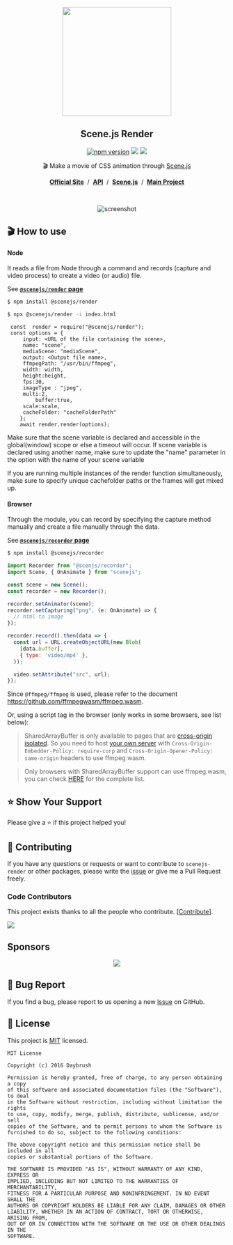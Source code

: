 
<p align="middle"><img src="https://daybrush.com/scenejs/images/clapperboard.png" width="250"/></p>
<h2 align="middle">Scene.js Render</h2>
<p align="middle">
<a href="https://www.npmjs.com/package/@scenejs/render" target="_blank"><img src="https://img.shields.io/npm/v/@scenejs/render.svg?style=flat-square&color=007acc&label=version" alt="npm version" /></a>
<img src="https://img.shields.io/badge/language-typescript-blue.svg?style=flat-square"/>
<a href="https://github.com/daybrush/scenejs/blob/master/LICENSE" target="_blank"><img src="https://img.shields.io/github/license/daybrush/scenejs.svg?style=flat-square&label=license&color=08CE5D"/></a>
</p>


<p align="middle">🎬 Make a movie of CSS animation through <a href="https://github.com/daybrush/scenejs">Scene.js</a></p>

<p align="middle"><a href="https://daybrush.com/scenejs-render"><strong>Official Site</strong></a> &nbsp;/&nbsp; <a href="https://daybrush.com/scenejs-render/release/latest/doc"><strong>API</strong></a> &nbsp;/&nbsp; <a href="https://github.com/daybrush/scenejs"><strong>Scene.js</strong></a> &nbsp;/&nbsp; <a href="https://github.com/daybrush/scena"><strong>Main Project</strong></a></p>
<br/>

<p align="center">
<img src="https://raw.githubusercontent.com/daybrush/scenejs-render/master/demo/images/screenshot.png" alt="screenshot" />
</p>


## 🎬 How to use
#### Node
It reads a file from Node through a command and records (capture and video process) to create a video (or audio) file.


See [**`@scenejs/render` page**](https://github.com/daybrush/scenejs-render/tree/master/packages/render)

```bash
$ npm install @scenejs/render
```

```bash
$ npx @scenejs/render -i index.html
```

```nodejs
 const  render = require("@scenejs/render");
 const options = {
	 input: <URL of the file containing the scene>,
	 name: "scene",
	 mediaScene: "mediaScene",
	 output: <Output file name>,
	 ffmpegPath: "/usr/bin/ffmpeg",
	 width: width,
	 height:height,
	 fps:30,
	 imageType : "jpeg",
	 multi:2,
         buffer:true,
	 scale:scale,
	 cacheFolder: "cacheFolderPath"
    };
    await render.render(options);    
```
Make sure that the scene variable is declared and accessible in the global(window) scope or else a timeout will occur. If scene variable is declared using another name, make sure to update the "name" parameter in the option with the name of your scene variable

If you are running multiple instances of the render function simultaneously, make sure to specify unique cachefolder paths or the frames will get mixed up.




#### Browser
Through the module, you can record by specifying the capture method manually and create a file manually through the data.


See [**`@scenejs/recorder` page**](https://github.com/daybrush/scenejs-render/tree/master/packages/recorder)

```bash
$ npm install @scenejs/recorder
```


```js
import Recorder from "@scenjs/recorder";
import Scene, { OnAnimate } from "scenejs";

const scene = new Scene();
const recorder = new Recorder();

recorder.setAnimator(scene);
recorder.setCapturing("png", (e: OnAnimate) => {
  // html to image
});

recorder.record().then(data => {
  const url = URL.createObjectURL(new Blob(
    [data.buffer],
    { type: 'video/mp4' },
  ));

  video.setAttribute("src", url);
});
```


Since `@ffmpeg/ffmpeg` is used, please refer to the document https://github.com/ffmpegwasm/ffmpeg.wasm.

Or, using a script tag in the browser (only works in some browsers, see list below):

> SharedArrayBuffer is only available to pages that are [cross-origin isolated](https://developer.chrome.com/blog/enabling-shared-array-buffer/#cross-origin-isolation). So you need to host [your own server](https://github.com/ffmpegwasm/ffmpegwasm.github.io/blob/main/server/server.js) with `Cross-Origin-Embedder-Policy: require-corp` and `Cross-Origin-Opener-Policy: same-origin` headers to use ffmpeg.wasm.


> Only browsers with SharedArrayBuffer support can use ffmpeg.wasm, you can check [HERE](https://caniuse.com/sharedarraybuffer) for the complete list.





## ⭐️ Show Your Support
Please give a ⭐️ if this project helped you!


## 👏 Contributing

If you have any questions or requests or want to contribute to `scenejs-render` or other packages, please write the [issue](https://github.com/daybrush/scenejs-render/issues) or give me a Pull Request freely.


### Code Contributors

This project exists thanks to all the people who contribute. [[Contribute](CONTRIBUTING.md)].

<a href="https://github.com/daybrush/scenejs-render/graphs/contributors">
  <img src="https://contrib.rocks/image?repo=daybrush/scenejs-render" />
</a>


## Sponsors
<p align="center">
	<a href="https://daybrush.com/sponsors/sponsors.svg">
		<img src="https://daybrush.com/sponsors/sponsors.svg"/>
	</a>
</p>


## 🐞 Bug Report

If you find a bug, please report to us opening a new [Issue](https://github.com/daybrush/scenejs-render/issues) on GitHub.



## 📝 License

This project is [MIT](https://github.com/daybrush/scenejs-render/blob/master/LICENSE) licensed.

```
MIT License

Copyright (c) 2016 Daybrush

Permission is hereby granted, free of charge, to any person obtaining a copy
of this software and associated documentation files (the "Software"), to deal
in the Software without restriction, including without limitation the rights
to use, copy, modify, merge, publish, distribute, sublicense, and/or sell
copies of the Software, and to permit persons to whom the Software is
furnished to do so, subject to the following conditions:

The above copyright notice and this permission notice shall be included in all
copies or substantial portions of the Software.

THE SOFTWARE IS PROVIDED "AS IS", WITHOUT WARRANTY OF ANY KIND, EXPRESS OR
IMPLIED, INCLUDING BUT NOT LIMITED TO THE WARRANTIES OF MERCHANTABILITY,
FITNESS FOR A PARTICULAR PURPOSE AND NONINFRINGEMENT. IN NO EVENT SHALL THE
AUTHORS OR COPYRIGHT HOLDERS BE LIABLE FOR ANY CLAIM, DAMAGES OR OTHER
LIABILITY, WHETHER IN AN ACTION OF CONTRACT, TORT OR OTHERWISE, ARISING FROM,
OUT OF OR IN CONNECTION WITH THE SOFTWARE OR THE USE OR OTHER DEALINGS IN THE
SOFTWARE.
```
